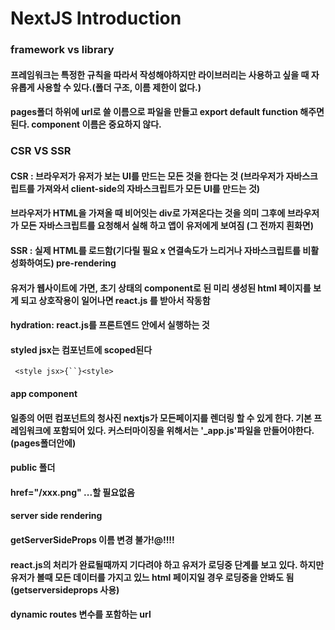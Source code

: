 # NextJS Introduction

### framework vs library

#### 프레임워크는 특정한 규칙을 따라서 작성해야하지만 라이브러리는 사용하고 싶을 때 자유롭게 사용할 수 있다.(폴더 구조, 이름 제한이 없다.)

#### pages폴더 하위에 url로 쓸 이름으로 파일을 만들고 export default function 해주면 된다. component 이름은 중요하지 않다.

### CSR VS SSR

#### CSR : 브라우저가 유저가 보는 UI를 만드는 모든 것을 한다는 것 (브라우저가 자바스크립트를 가져와서 client-side의 자바스크립트가 모든 UI를 만드는 것)

#### 브라우저가 HTML을 가져올 때 비어잇는 div로 가져온다는 것을 의미 그후에 브라우저가 모든 자바스크립트를 요청해서 실해 하고 앱이 유저에게 보여짐 (그 전까지 흰화면)

#### SSR : 실제 HTML를 로드함(기다릴 필요 x 연결속도가 느리거나 자바스크립트를 비활성화하여도) pre-rendering

#### 유저가 웹사이트에 가면, 초기 상태의 component로 된 미리 생성된 html 페이지를 보게 되고 상호작용이 일어나면 react.js 를 받아서 작동함

#### hydration: react.js를 프론트엔드 안에서 실행하는 것

#### styled jsx는 컴포넌트에 scoped된다

` <style jsx>{``}<style>`

#### app component

#### 일종의 어떤 컴포넌트의 청사진 nextjs가 모든페이지를 렌더링 할 수 있게 한다. 기본 프레임워크에 포함되어 있다. 커스터마이징을 위해서는 '\_app.js'파일을 만들어야한다.(pages폴더안에)

#### public 폴더

#### href="/xxx.png" ...할 필요없음

#### server side rendering

#### getServerSideProps 이름 변경 불가!@!!!!

#### react.js의 처리가 완료될때까지 기다려야 하고 유저가 로딩중 단계를 보고 있다. 하지만 유저가 볼때 모든 데이터를 가지고 있느 html 페이지일 경우 로딩중을 안봐도 됨 (getserversideprops 사용)

#### dynamic routes 변수를 포함하는 url
